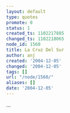 ```yaml
---
layout: default
type: quotes
promote: 0
status: 1
created_ts: 1102217885
changed_ts: 1102218065
node_id: 1560
title: La Cruz Del Sur
author: anj
created: '2004-12-05'
changed: '2004-12-05'
tags: []
url: "/node/1560/"
aliases: []
date: '2004-12-05'
---
```

...

